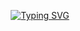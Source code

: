 <!--
<p align="center">
    <a href="https://github.com/quitxyz">
        <img src="" alt="quit" />
    </a>
</p>
-->

<p align="center">
    <a href="https://git.io/typing-svg">
    <img src="https://readme-typing-svg.demolab.com?font=Fira+Code&pause=1000&color=F3F3F3&center=true&vCenter=true&width=435&lines=quit;fakecrime.bio%2Fquit" alt="Typing SVG" /></a>
</p>

<!--
<p align="center">
    <a href="https://git.io/streak-stats">
    <img src="https://streak-stats.demolab.com?user=quitxyz&hide_border=true&theme=black-ice" alt="github streak" height="178px"/></a>
</p>


<p align="center">
    <a href="https://github.com/anuraghazra/github-readme-stats">
    <img src="https://github-readme-stats-two-omega-83.vercel.app/api/?username=quitxyz&hide_border=true&show_icons=true&include_all_commits=true&count_private=tru&theme=black_ice" alt="github stats" height="152px"/></a>
    <a href="https://github.com/anuraghazra/github-readme-stats">
    <img src="https://github-readme-stats-two-omega-83.vercel.app/api/top-langs/?username=quitxyz&hide_border=true&langs_count=8&layout=compact&theme=black_ice" alt="top languages" height="152px"/><a>
</p>
-->